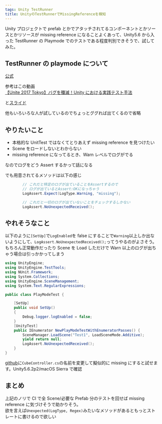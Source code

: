 ```yaml
---
tags: Unity TestRunner
title: UnityのTestRunnerでMissingReferenceを検知
---
```


Unity プロジェクトで prefab とかでアタッチされてるコンポーネントとかソースとかリソースが missing reference になることよくあって、Unity5.6 から入った TestRunner の Playmode でのテストである程度判別できそうで、試してみた。

## TestRunner の playmode について

[公式](https://docs.unity3d.com/Manual/testing-editortestsrunner.html)

参考はこの動画  
[【Unite 2017 Tokyo】バグを殲滅！Unity における実践テスト手法](https://www.youtube.com/watch?v=vlwKZKeRIdE)

と[スライド](https://www.slideshare.net/UnityTechnologiesJapan/unite-2017-tokyounity)

他もいろいろな人が試しているのでちょっとググれば出てくるので省略

## やりたいこと

- 本格的な UnitTest ではなくてとりあえず missing reference を見つけたい
- Scene をロードしないとわからない
- missing reference になってるとき、Warn レベルでログがでる

なのでログをどう Assert するかって話になる

でも用意されてるメソッドは以下の感じ

```csharp
        // これだと特定のログが出ていることをAssertするので
        // ログが出ているとAssert:OKになっちゃう
		LogAssert.Expect(LogType.Warning, "missing");

        // これだと一切のログが出ていないことをチェックするしかない
		LogAssert.NoUnexpectedReceived();
```

## やれそうなこと

以下のように`[SetUp]`で`LogEnabled`を false にすることで`Warning`以上しか出ないようにして、`LogAssert.NoUnexpectedReceived();`ってうやるのがよさそう。もちろん正常動作だったり Scene を Load しただけで Warn 以上のログが出ちゃう場合は引っかかってしまう

```csharp
using UnityEngine;
using UnityEngine.TestTools;
using NUnit.Framework;
using System.Collections;
using UnityEngine.SceneManagement;
using System.Text.RegularExpressions;

public class PlayModeTest {

	[SetUp]
	public void SetUp()
	{
		Debug.logger.logEnabled = false;
	}
	[UnityTest]
	public IEnumerator NewPlayModeTestWithEnumeratorPasses() {
		SceneManager.LoadScene("Test1", LoadSceneMode.Additive);
		yield return null;
		LogAssert.NoUnexpectedReceived();
	}
}

```

[github](https://github.com/taross-f/playmodetest)に`CubeController.cs`の名前を変更して擬似的に missing にすると試せます。Unity5.6.2p2/macOS Sierra で確認

## まとめ

上記のノリで CI で全 Scene/必要な Prefab 分のテストを回せば missing reference に気づけそうで助かりそう。  
欲を言えば`Unexpected(LogType, Regex)`みたいなメソッドがあるともっとストレートに書けるので欲しい
